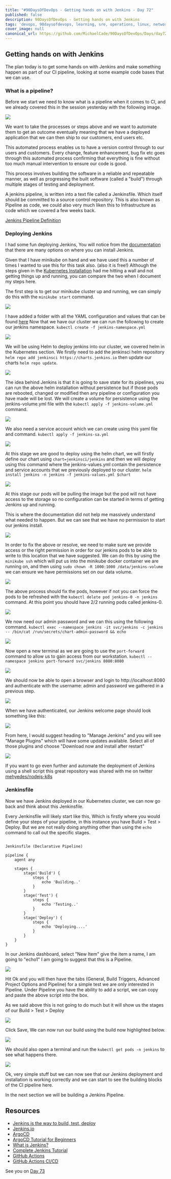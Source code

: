 ```yaml
---
title: "#90DaysOfDevOps - Getting hands on with Jenkins - Day 72"
published: false
description: 90DaysOfDevOps - Getting hands on with Jenkins
tags: 'devops, 90daysofdevops, learning, sre, operations, linux, networking, cloud, git, docker, containers, kubernetes, iac, terraform, ansible, CICD'
cover_image: null
canonical_url: https://github.com/MichaelCade/90DaysOfDevOps/Days/day72.md 
---
```

## Getting hands on with Jenkins 

The plan today is to get some hands on with Jenkins and make something happen as part of our CI pipeline, looking at some example code bases that we can use. 

### What is a pipeline? 

Before we start we need to know what is a pipeline when it comes to CI, and we already covered this in the session yesterday with the following image. 

![](Images/Day71_CICD4.png)

We want to take the processes or steps above and we want to automate them to get an outcome eventually meaning that we have a deployed application that we can then ship to our customers, end users etc. 

This automated process enables us to have a version control through to our users and customers. Every change, feature enhancement, bug fix etc goes through this automated process confirming that everything is fine without too much manual intervention to ensure our code is good. 

This process involves building the software in a reliable and repeatable manner, as well as progressing the built software (called a "build") through multiple stages of testing and deployment.

A jenkins pipeline, is written into a text file called a Jenkinsfile. Which itself should be committed to a source control repository. This is also known as Pipeline as code, we could also very much liken this to Infrastructure as code which we covered a few weeks back. 

[Jenkins Pipeline Definition](https://www.jenkins.io/doc/book/pipeline/#ji-toolbar) 

### Deploying Jenkins 

I had some fun deploying Jenkins, You will notice from the [documentation](https://www.jenkins.io/doc/book/installing/) that there are many options on where you can install Jenkins. 

Given that I have minikube on hand and we have used this a number of times I wanted to use this for this task also. (also it is free!) Although the steps given in the  [Kubernetes Installation](https://www.jenkins.io/doc/book/installing/kubernetes/) had me hitting a wall and not getting things up and running, you can compare the two when I document my steps here. 

The first step is to get our minikube cluster up and running, we can simply do this with the `minikube start` command. 

![](Images/Day72_CICD1.png)

I have added a folder with all the YAML configuration and values that can be found [here](days/CICD/Jenkins) Now that we have our cluster we can run the following to create our jenkins namespace. `kubectl create -f jenkins-namespace.yml`

![](Images/Day72_CICD2.png)

We will be using Helm to deploy jenkins into our cluster, we covered helm in the Kubernetes section. We firstly need to add the jenkinsci helm repository `helm repo add jenkinsci https://charts.jenkins.io` then update our charts `helm repo update`. 

![](Images/Day72_CICD3.png)

The idea behind Jenkins is that it is going to save state for its pipelines, you can run the above helm installation without persistence but if those pods are rebooted, changed or modified then any pipeline or configuration you have made will be lost. We will create a volume for persistence using the jenkins-volume.yml file with the `kubectl apply -f jenkins-volume.yml` command. 

![](Images/Day72_CICD4.png)

We also need a service account which we can create using this yaml file and command. `kubectl apply -f jenkins-sa.yml` 

![](Images/Day72_CICD5.png)

At this stage we are good to deploy using the helm chart, we will firstly define our chart using `chart=jenkinsci/jenkins` and then we will deploy using this command where the jenkins-values.yml contain the persistence and service accounts that we previously deployed to our cluster. `helm install jenkins -n jenkins -f jenkins-values.yml $chart`

![](Images/Day72_CICD6.png)

At this stage our pods will be pulling the image but the pod will not have access to the storage so no configuration can be started in terms of getting Jenkins up and running. 

This is where the documentation did not help me massively understand what needed to happen. But we can see that we have no permission to start our jenkins install. 

![](Images/Day72_CICD7.png)

In order to fix the above or resolve, we need to make sure we provide access or the right permission in order for our jenkins pods to be able to write to this location that we have suggested. We can do this by using the `minikube ssh` which will put us into the minikube docker container we are running on, and then using `sudo chown -R 1000:1000 /data/jenkins-volume` we can ensure we have permissions set on our data volume. 

![](Images/Day72_CICD8.png)

The above process should fix the pods, however if not you can force the pods to be refreshed with the  `kubectl delete pod jenkins-0 -n jenkins` command. At this point you should have 2/2 running pods called jenkins-0. 

![](Images/Day72_CICD9.png)

We now need our admin password and we can this using the following command. `kubectl exec --namespace jenkins -it svc/jenkins -c jenkins -- /bin/cat /run/secrets/chart-admin-password && echo`

![](Images/Day72_CICD10.png)

Now open a new terminal as we are going to use the `port-forward` command to allow us to gain access from our workstation. `kubectl --namespace jenkins port-forward svc/jenkins 8080:8080`

![](Images/Day72_CICD11.png)

We should now be able to open a browser and login to http://localhost:8080 and authenticate with the username: admin and password we gathered in a previous step. 

![](Images/Day72_CICD12.png)

When we have authenticated, our Jenkins welcome page should look something like this: 

![](Images/Day72_CICD13.png)

From here, I would suggest heading to "Manage Jenkins" and you will see "Manage Plugins" which will have some updates available. Select all of those plugins and choose "Download now and install after restart" 

![](Images/Day72_CICD14.png)

If you want to go even further and automate the deployment of Jenkins using a shell script this great repository was shared with me on twitter [mehyedes/nodejs-k8s](https://github.com/mehyedes/nodejs-k8s/blob/main/docs/automated-setup.md)


### Jenkinsfile 
Now we have Jenkins deployed in our Kubernetes cluster, we can now go back and think about this Jenkinsfile. 

Every Jenkinsfile will likely start like this, Which is firstly where you would define your steps of your pipeline, in this instance you have Build > Test > Deploy. But we are not really doing anything other than using the `echo` command to call out the specific stages. 

```

Jenkinsfile (Declarative Pipeline)

pipeline {
    agent any

    stages {
        stage('Build') {
            steps {
                echo 'Building..'
            }
        }
        stage('Test') {
            steps {
                echo 'Testing..'
            }
        }
        stage('Deploy') {
            steps {
                echo 'Deploying....'
            }
        }
    }
}

```
In our Jenkins dashboard, select "New Item" give the item a name, I am going to "echo1" I am going to suggest that this is a Pipeline. 

![](Images/Day72_CICD15.png)

Hit Ok and you will then have the tabs (General, Build Triggers, Advanced Project Options and Pipeline) for a simple test we are only interested in Pipeline. Under Pipeline you have the ability to add a script, we can copy and paste the above script into the box. 

As we said above this is not going to do much but it will show us the stages of our Build > Test > Deploy

![](Images/Day72_CICD16.png)

Click Save, We can now run our build using the build now highlighted below. 

![](Images/Day72_CICD17.png)

We should also open a terminal and run the `kubectl get pods -n jenkins` to see what happens there. 

![](Images/Day72_CICD18.png)

Ok, very simple stuff but we can now see that our Jenkins deployment and installation is working correctly and we can start to see the building blocks of the CI pipeline here. 

In the next section we will be building a Jenkins Pipeline. 

## Resources

- [Jenkins is the way to build, test, deploy](https://youtu.be/_MXtbjwsz3A)
- [Jenkins.io](https://www.jenkins.io/)
- [ArgoCD](https://argo-cd.readthedocs.io/en/stable/)
- [ArgoCD Tutorial for Beginners](https://www.youtube.com/watch?v=MeU5_k9ssrs)
- [What is Jenkins?](https://www.youtube.com/watch?v=LFDrDnKPOTg)
- [Complete Jenkins Tutorial](https://www.youtube.com/watch?v=nCKxl7Q_20I&t=3s)
- [GitHub Actions](https://www.youtube.com/watch?v=R8_veQiYBjI)
- [GitHub Actions CI/CD](https://www.youtube.com/watch?v=mFFXuXjVgkU)

See you on [Day 73](day73.md)